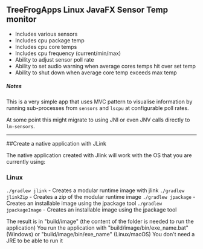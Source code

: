 ## TreeFrogApps Linux JavaFX Sensor Temp monitor

- Includes various sensors
- Includes cpu package temp
- Includes cpu core temps
- Includes cpu frequency (current/min/max)
- Ability to adjust sensor poll rate
- Ability to set audio warning when average cores temps hit over set temp
- Ability to shut down when average core temp exceeds max temp

##### Notes

This is a very simple app that uses MVC pattern to visualise information by running
sub-processes from `sensors` and `lscpu` at configurable poll rates.

At some point this might migrate to using JNI or even JNV calls directly to `lm-sensors`.

---
##Create a native application with JLink

The native application created with Jlink will work with the OS that you are currently using:

### Linux
`./gradlew jlink` - Creates a modular runtime image with jlink
`./gradlew jlinkZip` - Creates a zip of the modular runtime image
`./gradlew jpackage` - Creates an installable image using the jpackage tool
`./gradlew jpackageImage` - Creates an installable image using the jpackage tool

The result is in "build/image" (the content of the folder is needed to run the application)
You run the application with "build/image/bin/exe_name.bat" (Windows) or "build/image/bin/exe_name" (Linux/macOS)
You don't need a JRE to be able to run it